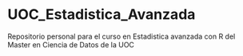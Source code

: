 # UOC_Estadistica_Avanzada
Repositorio personal para el curso en Estadistica avanzada con R del Master en Ciencia de Datos de la UOC
